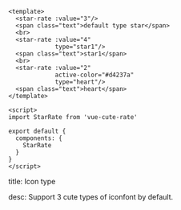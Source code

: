 ```vue
<template>
  <star-rate :value="3"/>
  <span class="text">default type star</span>
  <br>
  <star-rate :value="4"
             type="star1"/>
  <span class="text">star1</span>
  <br>
  <star-rate :value="2" 
             active-color="#d4237a"
             type="heart"/>
  <span class="text">heart</span>
</template>

<script>
import StarRate from 'vue-cute-rate'

export default {
  components: {
    StarRate
  }
}
</script>
```

<!-- title-start -->

title: Icon type

<!-- title-stop -->

<!-- desc-start -->

desc: Support 3 cute types of iconfont by default.

<!-- desc-stop -->
